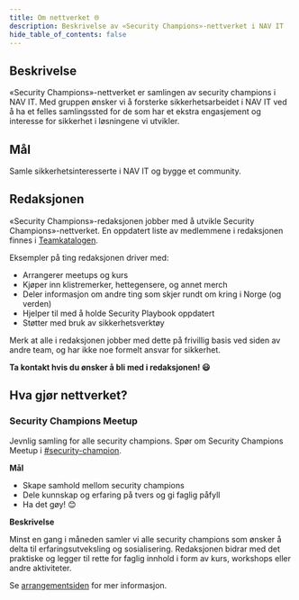 ```yaml
---
title: Om nettverket 🌐
description: Beskrivelse av «Security Champions»-nettverket i NAV IT
hide_table_of_contents: false
---
```


## Beskrivelse

«Security Champions»-nettverket er samlingen av security champions i NAV IT.
Med gruppen ønsker vi å forsterke sikkerhetsarbeidet i NAV IT ved å ha et felles samlingssted for de som har et ekstra engasjement og interesse for sikkerhet i løsningene vi utvikler.

## Mål

Samle sikkerhetsinteresserte i NAV IT og bygge et community.

## Redaksjonen

«Security Champions»-redaksjonen jobber med å utvikle Security Champions»-nettverket.
En oppdatert liste av medlemmene i redaksjonen finnes i [Teamkatalogen](https://teamkatalog.nais.adeo.no/team/b5915f11-0740-4a2e-b767-6ac5c407e9c7).

Eksempler på ting redaksjonen driver med:

- Arrangerer meetups og kurs
- Kjøper inn klistremerker, hettegensere, og annet merch
- Deler informasjon om andre ting som skjer rundt om kring i Norge (og verden)
- Hjelper til med å holde Security Playbook oppdatert
- Støtter med bruk av sikkerhetsverktøy

Merk at alle i redaksjonen jobber med dette på frivillig basis ved siden av andre team, og har ikke noe formelt ansvar for sikkerhet.

**Ta kontakt hvis du ønsker å bli med i redaksjonen! 😃**

## Hva gjør nettverket?

### Security Champions Meetup

Jevnlig samling for alle security champions.
Spør om Security Champions Meetup i [#security-champion](https://nav-it.slack.com/archives/CN8N938K1).

**Mål**

- Skape samhold mellom security champions
- Dele kunnskap og erfaring på tvers og gi faglig påfyll
- Ha det gøy! 😊

**Beskrivelse**

Minst en gang i måneden samler vi alle security champions som ønsker å delta til erfaringsutveksling og sosialisering. Redaksjonen bidrar med det praktiske og legger til rette for faglig innhold i form av kurs, workshops eller andre aktiviteter.

Se [arrangementsiden](/docs/events/) for mer informasjon.
